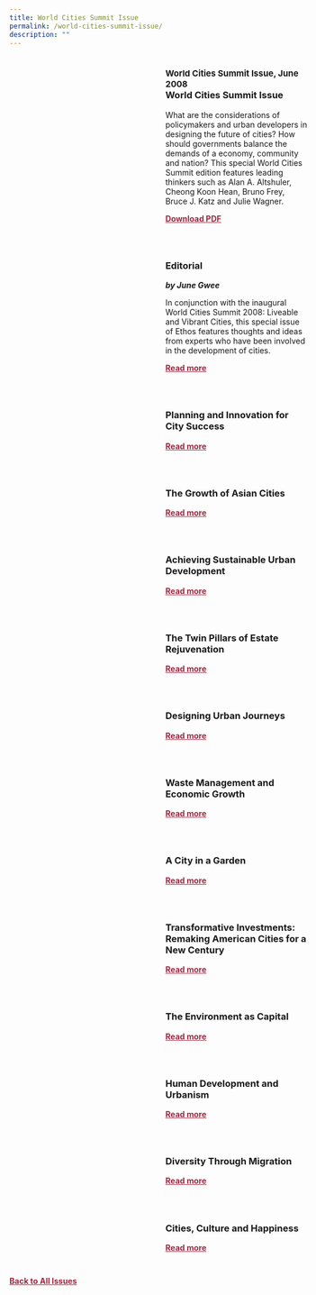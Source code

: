 ```yaml
---
title: World Cities Summit Issue
permalink: /world-cities-summit-issue/
description: ""
---
```

<style>

.back a
{
	color: #9f2943;
	font-weight: bold;
	}
	
.cat
   {
   font-size: 15px;
   }

.text
{
	width: 50%;
}	
	
.img1 img
{
margin-top:25px;	
}	
	
.img img
{
margin-top:15px;	
}		
	
.button1 a
{
	color: #9f2943;
	font-weight:bold;
}
	

.grid-container {
	display: grid;
	grid-template-columns: 50% 50%;
	grid-column-gap: 5%;
	margin-bottom: 5%;
	}	
	
@media only screen and (max-width: 600px) {
	.grid-container {
		display: block;
	}
}	
</style>


<div class="grid-container">
	<div><img src=""></div>
	<div>
		<h3><span class="cat">World Cities Summit Issue, June 2008</span><br>World Cities Summit Issue</h3>
		<p>What are the considerations of policymakers and urban developers in designing the future of cities? How should governments balance the demands of a economy, community and nation?  This special World Cities Summit edition features leading thinkers such as Alan A. Altshuler, Cheong Koon Hean, Bruno Frey, Bruce J. Katz and Julie Wagner.</p>
		<div class="button1"><a target="_blank" href="https://file.go.gov.sg/ethos-world-cities-summit-issue.pdf">Download PDF</a></div>
	</div>
</div>

<br>

<div class="grid-container">
	<div><img src=""></div>
	<div>
		<h3>Editorial</h3>
		<b><i>by June Gwee</i></b>
		<p>In conjunction with the inaugural World Cities Summit 2008: Liveable and Vibrant Cities, this special issue of Ethos features thoughts and ideas from experts who have been involved in the development of cities.</p>
		<div class="button1"><a href="/world-cities-summit-issue/editorial/">Read more</a></div>
	</div>
</div>

<br>

<div class="grid-container">
	<div><img src=""></div>
	<div>
		<h3>Planning and Innovation for City Success</h3>
		<b><i></i></b>
		<p></p>
		<div class="button1"><a href="/world-cities-summit-issue/planning-and-innovation-for-city-success/">Read more</a></div>
	</div>
</div>

<br>

<div class="grid-container">
	<div><img src=""></div>
	<div>
		<h3>The Growth of Asian Cities</h3>
		<b><i></i></b>
		<p></p>
		<div class="button1"><a href="/world-cities-summit-issue/the-growth-of-asian-cities/">Read more</a></div>
	</div>
</div>

<br>


<div class="grid-container">
	<div><img src=""></div>
	<div>
		<h3>Achieving Sustainable Urban Development</h3>
		<b><i></i></b>
		<p></p>
		<div class="button1"><a href="/world-cities-summit-issue/achieving-sustainable-urban-development/">Read more</a></div>
	</div>
</div>

<br>

<div class="grid-container">
	<div><img src=""></div>
	<div>
		<h3>The Twin Pillars of Estate Rejuvenation</h3>
		<b><i></i></b>
		<p></p>
		<div class="button1"><a href="/world-cities-summit-issue/the-twin-pillars-of-estate-rejuvenation/">Read more</a></div>
	</div>
</div>

<br>

<div class="grid-container">
	<div><img src=""></div>
	<div>
		<h3>Designing Urban Journeys</h3>
		<b><i></i></b>
		<p></p>
		<div class="button1"><a href="/world-cities-summit-issue/designing-urban-journeys/">Read more</a></div>
	</div>
</div>

<br>

<div class="grid-container">
	<div><img src=""></div>
	<div>
		<h3>Waste Management and Economic Growth</h3>
		<b><i></i></b>
		<p></p>
		<div class="button1"><a href="/world-cities-summit-issue/waste-management-and-economic-growth/">Read more</a></div>
	</div>
</div>

<br>

<div class="grid-container">
	<div><img src=""></div>
	<div>
		<h3>A City in a Garden</h3>
		<b><i></i></b>
		<p></p>
		<div class="button1"><a href="/world-cities-summit-issue/a-city-in-a-garden/">Read more</a></div>
	</div>
</div>

<br>

<div class="grid-container">
	<div><img src=""></div>
	<div>
		<h3>Transformative Investments: Remaking American Cities for a New Century</h3>
		<b><i></i></b>
		<p></p>
		<div class="button1"><a href="/world-cities-summit-issue/transformative-investments-remaking-american-cities-for-a-new-century/">Read more</a></div>
	</div>
</div>

<br>

<div class="grid-container">
	<div><img src=""></div>
	<div>
		<h3>The Environment as Capital</h3>
		<b><i></i></b>
		<p></p>
		<div class="button1"><a href="/world-cities-summit-issue/opinion-the-environment-as-capital/">Read more</a></div>
	</div>
</div>

<br>

<div class="grid-container">
	<div><img src=""></div>
	<div>
		<h3>Human Development and Urbanism</h3>
		<b><i></i></b>
		<p></p>
		<div class="button1"><a href="/world-cities-summit-issue/human-development-and-urbanisation/">Read more</a></div>
	</div>
</div>

<br>

<div class="grid-container">
	<div><img src=""></div>
	<div>
		<h3>Diversity Through Migration</h3>
		<b><i></i></b>
		<p></p>
		<div class="button1"><a href="/world-cities-summit-issue/diversity-through-migration/">Read more</a></div>
	</div>
</div>

<br>

<div class="grid-container">
	<div><img src=""></div>
	<div>
		<h3>Cities, Culture and Happiness</h3>
		<b><i></i></b>
		<p></p>
		<div class="button1"><a href="/world-cities-summit-issue/cities-culture-and-happiness/">Read more</a></div>
	</div>
</div>

<br>

<div class="back">
<a href="/all-issues/">Back to All Issues</a>
</div>